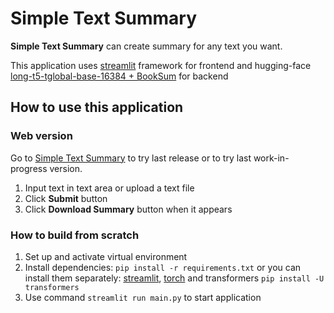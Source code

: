 # Simple Text Summary

**Simple Text Summary** can create summary for any text you want.

This application uses [streamlit](https://streamlit.io) framework for frontend and hugging-face
[long-t5-tglobal-base-16384 + BookSum](https://huggingface.co/pszemraj/long-t5-tglobal-base-16384-book-summary)
for backend

## How to use this application

### Web version

Go to [Simple Text Summary](https://simple-text-summary.streamlit.app/) to try last release or to try last work-in-progress version.

1. Input text in text area or upload a text file
2. Click **Submit** button
3. Click **Download Summary** button when it appears

### How to build from scratch

1. Set up and activate virtual environment
2. Install dependencies: ```pip install -r requirements.txt```
or you can install them separately: [streamlit](https://docs.streamlit.io/library/get-started/installation),
[torch](https://pytorch.org/get-started/locally/) and transformers ```pip install -U transformers```
3. Use command ```streamlit run main.py``` to start application
